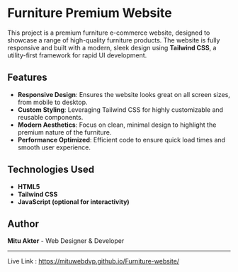 # Furniture Premium Website

This project is a premium furniture e-commerce website, designed to showcase a range of high-quality furniture products. The website is fully responsive and built with a modern, sleek design using **Tailwind CSS**, a utility-first framework for rapid UI development.

## Features
- **Responsive Design**: Ensures the website looks great on all screen sizes, from mobile to desktop.
- **Custom Styling**: Leveraging Tailwind CSS for highly customizable and reusable components.
- **Modern Aesthetics**: Focus on clean, minimal design to highlight the premium nature of the furniture.
- **Performance Optimized**: Efficient code to ensure quick load times and smooth user experience.

## Technologies Used
- **HTML5**
- **Tailwind CSS**
- **JavaScript (optional for interactivity)**


## Author
**Mitu Akter** - Web Designer & Developer

---
Live Link :  https://mituwebdvp.github.io/Furniture-website/


